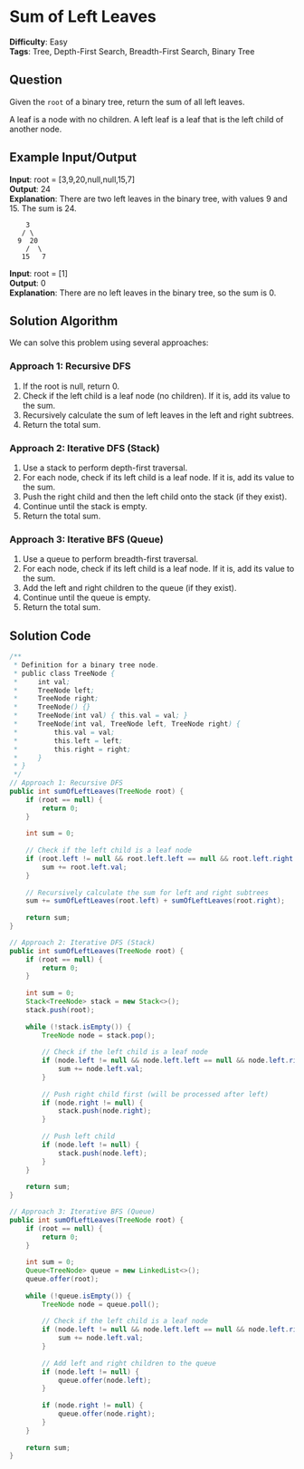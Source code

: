 # Sum of Left Leaves

**Difficulty**: Easy  
**Tags**: Tree, Depth-First Search, Breadth-First Search, Binary Tree

## Question
Given the `root` of a binary tree, return the sum of all left leaves.

A leaf is a node with no children. A left leaf is a leaf that is the left child of another node.

## Example Input/Output
**Input**: root = [3,9,20,null,null,15,7]  
**Output**: 24  
**Explanation**: There are two left leaves in the binary tree, with values 9 and 15. The sum is 24.
```
    3
   / \
  9  20
    /  \
   15   7
```

**Input**: root = [1]  
**Output**: 0  
**Explanation**: There are no left leaves in the binary tree, so the sum is 0.

## Solution Algorithm
We can solve this problem using several approaches:

### Approach 1: Recursive DFS
1. If the root is null, return 0.
2. Check if the left child is a leaf node (no children). If it is, add its value to the sum.
3. Recursively calculate the sum of left leaves in the left and right subtrees.
4. Return the total sum.

### Approach 2: Iterative DFS (Stack)
1. Use a stack to perform depth-first traversal.
2. For each node, check if its left child is a leaf node. If it is, add its value to the sum.
3. Push the right child and then the left child onto the stack (if they exist).
4. Continue until the stack is empty.
5. Return the total sum.

### Approach 3: Iterative BFS (Queue)
1. Use a queue to perform breadth-first traversal.
2. For each node, check if its left child is a leaf node. If it is, add its value to the sum.
3. Add the left and right children to the queue (if they exist).
4. Continue until the queue is empty.
5. Return the total sum.

## Solution Code
```java
/**
 * Definition for a binary tree node.
 * public class TreeNode {
 *     int val;
 *     TreeNode left;
 *     TreeNode right;
 *     TreeNode() {}
 *     TreeNode(int val) { this.val = val; }
 *     TreeNode(int val, TreeNode left, TreeNode right) {
 *         this.val = val;
 *         this.left = left;
 *         this.right = right;
 *     }
 * }
 */
// Approach 1: Recursive DFS
public int sumOfLeftLeaves(TreeNode root) {
    if (root == null) {
        return 0;
    }
    
    int sum = 0;
    
    // Check if the left child is a leaf node
    if (root.left != null && root.left.left == null && root.left.right == null) {
        sum += root.left.val;
    }
    
    // Recursively calculate the sum for left and right subtrees
    sum += sumOfLeftLeaves(root.left) + sumOfLeftLeaves(root.right);
    
    return sum;
}
```

```java
// Approach 2: Iterative DFS (Stack)
public int sumOfLeftLeaves(TreeNode root) {
    if (root == null) {
        return 0;
    }
    
    int sum = 0;
    Stack<TreeNode> stack = new Stack<>();
    stack.push(root);
    
    while (!stack.isEmpty()) {
        TreeNode node = stack.pop();
        
        // Check if the left child is a leaf node
        if (node.left != null && node.left.left == null && node.left.right == null) {
            sum += node.left.val;
        }
        
        // Push right child first (will be processed after left)
        if (node.right != null) {
            stack.push(node.right);
        }
        
        // Push left child
        if (node.left != null) {
            stack.push(node.left);
        }
    }
    
    return sum;
}
```

```java
// Approach 3: Iterative BFS (Queue)
public int sumOfLeftLeaves(TreeNode root) {
    if (root == null) {
        return 0;
    }
    
    int sum = 0;
    Queue<TreeNode> queue = new LinkedList<>();
    queue.offer(root);
    
    while (!queue.isEmpty()) {
        TreeNode node = queue.poll();
        
        // Check if the left child is a leaf node
        if (node.left != null && node.left.left == null && node.left.right == null) {
            sum += node.left.val;
        }
        
        // Add left and right children to the queue
        if (node.left != null) {
            queue.offer(node.left);
        }
        
        if (node.right != null) {
            queue.offer(node.right);
        }
    }
    
    return sum;
}
``` 